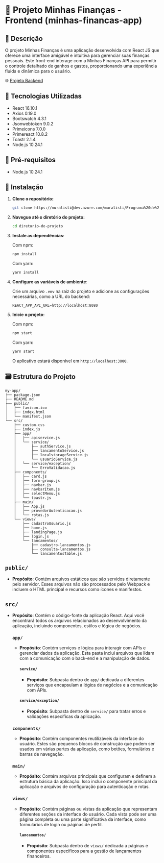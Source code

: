 # 💸 Projeto Minhas Finanças - Frontend (minhas-financas-app) 

## 📝 Descrição

O projeto Minhas Finanças é uma aplicação desenvolvida com React JS que oferece uma interface amigável e intuitiva para gerenciar suas finanças pessoais. Este front-end interage com a Minhas Finanças API para permitir o controle detalhado de ganhos e gastos, proporcionando uma experiência fluida e dinâmica para o usuário.

🌐 [Projeto Backend](https://dev.azure.com/muralisti/Programa%20de%20Est%C3%A1gio%20da%20Muralis/_git/pem-paulo-henrique-front?path=%2F&version=GBdevelop&_a=contents)

## 🚀 Tecnologias Utilizadas

- React 16.10.1
- Axios 0.19.0
- Bootswatch 4.3.1
- Jsonwebtoken 9.0.2
- Primeicons 7.0.0
- Primereact 10.8.2
- Toastr 2.1.4
- Node.js 10.24.1

## 📄 Pré-requisitos

- Node.js 10.24.1

## 🔧 Instalação

1. **Clone o repositório:**

   ```bash
   git clone https://muralisti@dev.azure.com/muralisti/Programa%20de%20Est%C3%A1gio%20da%20Muralis/_git/pem-paulo-henrique-front
   ```

2. **Navegue até o diretório do projeto:**

   ```bash
   cd diretorio-do-projeto
   ```

3. **Instale as dependências:**

   Com npm:
   ```bash
   npm install
   ```

   Com yarn:
   ```bash
   yarn install
   ```

4. **Configure as variáveis de ambiente:**

   Crie um arquivo `.env` na raiz do projeto e adicione as configurações necessárias, como a URL do backend:

   ```
   REACT_APP_API_URL=http://localhost:8080
   ```

5. **Inicie o projeto:**

   Com npm:
   ```bash
   npm start
   ```

   Com yarn:
   ```bash
   yarn start
   ```

   O aplicativo estará disponível em `http://localhost:3000`.

## 🗃️ Estrutura do Projeto
```
my-app/
├── package.json
├── README.md
├── public/
│   ├── favicon.ico
│   ├── index.html
│   └── manifest.json
└── src/
    ├── custom.css
    ├── index.js
    ├── app/
    │   ├── apiservice.js
    │   └── service/
    │       ├── authService.js
    │       ├── lancamentoService.js
    │       ├── localstorageService.js
    │       └── usuarioService.js
    │   └── service/exception/
    │       └── ErroValidacao.js
    ├── components/
    │   ├── card.js
    │   ├── form-group.js
    │   ├── navbar.js
    │   ├── navbarItem.js
    │   ├── selectMenu.js
    │   └── toastr.js
    ├── main/
    │   ├── App.js
    │   ├── provedorAutenticacao.js
    │   └── rotas.js
    └── views/
        ├── cadastroUsuario.js
        ├── home.js
        ├── landingPage.js
        ├── login.js
        └── lancamentos/
            ├── cadastro-lancamentos.js
            ├── consulta-lancamentos.js
            └── lancamentosTable.js
```

## `public/`
- **Propósito**: Contém arquivos estáticos que são servidos diretamente pelo servidor. Esses arquivos não são processados pelo Webpack e incluem o HTML principal e recursos como ícones e manifestos.

## `src/`
- **Propósito**: Contém o código-fonte da aplicação React. Aqui você encontrará todos os arquivos relacionados ao desenvolvimento da aplicação, incluindo componentes, estilos e lógica de negócios.

  ### `app/`
  - **Propósito**: Contém serviços e lógica para interagir com APIs e gerenciar dados da aplicação. Esta pasta inclui arquivos que lidam com a comunicação com o back-end e a manipulação de dados.

    #### `service/`
    - **Propósito**: Subpasta dentro de `app/` dedicada a diferentes serviços que encapsulam a lógica de negócios e a comunicação com APIs.

    #### `service/exception/`
    - **Propósito**: Subpasta dentro de `service/` para tratar erros e validações específicas da aplicação.

  ### `components/`
  - **Propósito**: Contém componentes reutilizáveis da interface do usuário. Estes são pequenos blocos de construção que podem ser usados em várias partes da aplicação, como botões, formulários e barras de navegação.

  ### `main/`
  - **Propósito**: Contém arquivos principais que configuram e definem a estrutura básica da aplicação. Isso inclui o componente principal da aplicação e arquivos de configuração para autenticação e rotas.

  ### `views/`
  - **Propósito**: Contém páginas ou vistas da aplicação que representam diferentes seções da interface do usuário. Cada vista pode ser uma página completa ou uma parte significativa da interface, como formulários de login ou páginas de perfil.

    #### `lancamentos/`
    - **Propósito**: Subpasta dentro de `views/` dedicada a páginas e componentes específicos para a gestão de lançamentos financeiros.